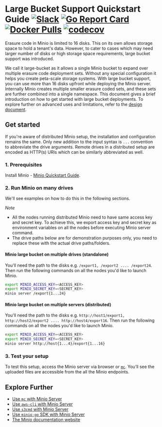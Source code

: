 # Large Bucket Support Quickstart Guide [![Slack](https://slack.minio.io/slack?type=svg)](https://slack.minio.io) [![Go Report Card](https://goreportcard.com/badge/minio/minio)](https://goreportcard.com/report/minio/minio) [![Docker Pulls](https://img.shields.io/docker/pulls/minio/minio.svg?maxAge=604800)](https://hub.docker.com/r/minio/minio/) [![codecov](https://codecov.io/gh/minio/minio/branch/master/graph/badge.svg)](https://codecov.io/gh/minio/minio)

Erasure code in Minio is limited to 16 disks. This on its own allows storage space to hold a tenant's data. However, to cater to cases which may need larger number of disks or high storage space requirements, large bucket support was introduced.

We call it large-bucket as it allows a single Minio bucket to expand over multiple erasure code deployment sets. Without any special configuration it helps you create peta-scale storage systems. With large bucket support, you can use more than 16 disks upfront while deploying the Minio server. Internally Minio creates multiple smaller erasure coded sets, and these sets are further combined into a single namespace. This document gives a brief introduction on how to get started with large bucket deployments. To explore further on advanced uses and limitations, refer to the [design document](https://github.com/scriptburn/minio/blob/master/docs/large-bucket/DESIGN.md).

## Get started
If you're aware of distributed Minio setup, the installation and configuration remains the same. Only new addition to the input syntax is `...` convention to abbreviate the drive arguments. Remote drives in a distributed setup are encoded as HTTP(s) URIs which can be similarly abbreviated as well.

### 1. Prerequisites
Install Minio - [Minio Quickstart Guide](https://docs.minio.io/docs/minio-quickstart-guide).

### 2. Run Minio on many drives
We'll see examples on how to do this in the following sections.

*Note*

- All the nodes running distributed Minio need to have same access key and secret key. To achieve this, we export access key and secret key as environment variables on all the nodes before executing Minio server command.
- The drive paths below are for demonstration purposes only, you need to replace these with the actual drive paths/folders.

#### Minio large bucket on multiple drives (standalone)
You'll need the path to the disks e.g. `/export1, /export2 .... /export24`. Then run the following commands on all the nodes you'd like to launch Minio.

```sh
export MINIO_ACCESS_KEY=<ACCESS_KEY>
export MINIO_SECRET_KEY=<SECRET_KEY>
minio server /export{1...24}
```

#### Minio large bucket on multiple servers (distributed)
You'll need the path to the disks e.g. `http://host1/export1, http://host2/export2 .... http://host4/export16`. Then run the following commands on all the nodes you'd like to launch Minio.

```sh
export MINIO_ACCESS_KEY=<ACCESS_KEY>
export MINIO_SECRET_KEY=<SECRET_KEY>
minio server http://host{1...4}/export{1...16}
```

### 3. Test your setup
To test this setup, access the Minio server via browser or [`mc`](https://docs.minio.io/docs/minio-client-quickstart-guide). You’ll see the uploaded files are accessible from the all the Minio endpoints.

## Explore Further
- [Use `mc` with Minio Server](https://docs.minio.io/docs/minio-client-quickstart-guide)
- [Use `aws-cli` with Minio Server](https://docs.minio.io/docs/aws-cli-with-minio)
- [Use `s3cmd` with Minio Server](https://docs.minio.io/docs/s3cmd-with-minio)
- [Use `minio-go` SDK with Minio Server](https://docs.minio.io/docs/golang-client-quickstart-guide)
- [The Minio documentation website](https://docs.minio.io)
